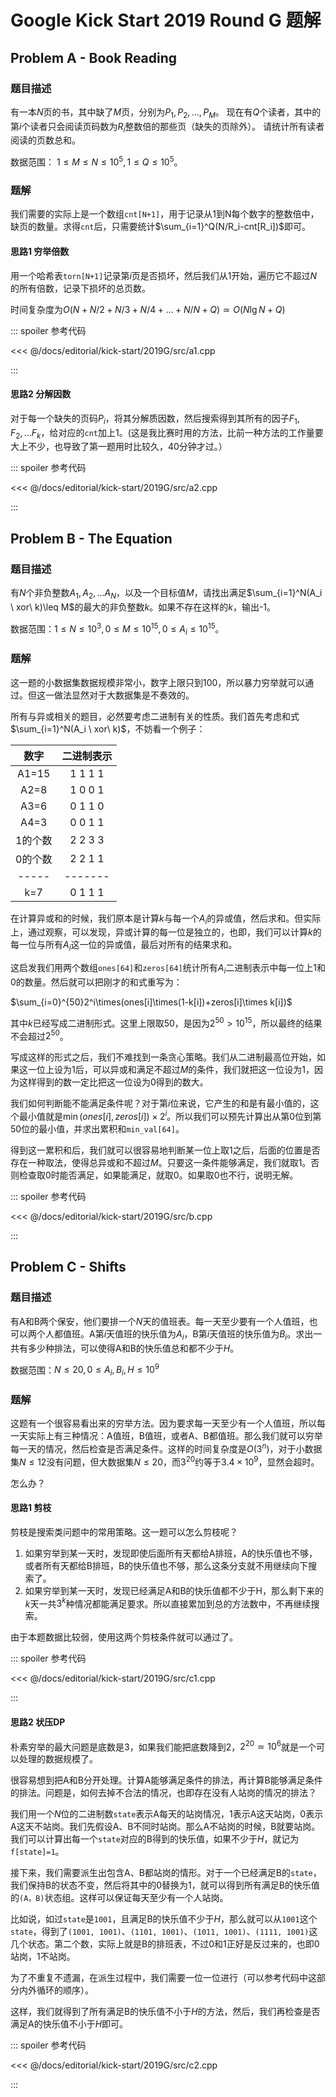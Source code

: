 # Google Kick Start 2019 Round G 题解

## Problem A - Book Reading

### 题目描述

有一本$N$页的书，其中缺了$M$页，分别为$P_1, P_2, ..., P_M$。
现在有$Q$个读者，其中的第$i$个读者只会阅读页码数为$R_i$整数倍的那些页（缺失的页除外）。
请统计所有读者阅读的页数总和。

数据范围：
$1\leq M\leq N\leq 10^5, 1\leq Q\leq 10^5$。

### 题解

我们需要的实际上是一个数组`cnt[N+1]`，用于记录从1到N每个数字的整数倍中，缺页的数量。求得`cnt`后，只需要统计$\sum_{i=1}^Q(N/R_i-cnt[R_i])$即可。

#### 思路1 穷举倍数

用一个哈希表`torn[N+1]`记录第$i$页是否损坏，然后我们从1开始，遍历它不超过$N$的所有倍数，记录下损坏的总页数。

时间复杂度为$O(N+N/2+N/3+N/4+...+N/N+Q)\simeq O(N\lg N+Q)$

::: spoiler 参考代码

<<< @/docs/editorial/kick-start/2019G/src/a1.cpp

:::

#### 思路2 分解因数

对于每一个缺失的页码$P_i$，将其分解质因数，然后搜索得到其所有的因子$F_1,F_2,...F_k$，给对应的`cnt`加上1。(这是我比赛时用的方法，比前一种方法的工作量要大上不少，也导致了第一题用时比较久，40分钟才过。）

::: spoiler 参考代码

<<< @/docs/editorial/kick-start/2019G/src/a2.cpp

:::

## Problem B - The Equation

### 题目描述

有$N$个非负整数$A_1,A_2,...A_N$，以及一个目标值$M$，请找出满足$\sum_{i=1}^N(A_i \ xor\ k)\leq M$的最大的非负整数$k$。如果不存在这样的$k$，输出-1。

数据范围：$1\leq N\leq 10^3,0\leq M\leq 10^{15},0\leq A_i\leq10^{15}$。

### 题解

这一题的小数据集数据规模非常小，数字上限只到100，所以暴力穷举就可以通过。但这一做法显然对于大数据集是不奏效的。

所有与异或相关的题目，必然要考虑二进制有关的性质。我们首先考虑和式$\sum_{i=1}^N(A_i \ xor\ k)$，不妨看一个例子：

|  数字   | 二进制表示 |
| :-----: | :--------: |
|  A1=15  |  1 1 1 1   |
|  A2=8   |  1 0 0 1   |
|  A3=6   |  0 1 1 0   |
|  A4=3   |  0 0 1 1   |
| 1的个数 |  2 2 3 3   |
| 0的个数 |  2 2 1 1   |
|  -----  |  -------   |
|   k=7   |  0 1 1 1   |

在计算异或和的时候，我们原本是计算$k$与每一个$A_i$的异或值，然后求和。但实际上，通过观察，可以发现，异或计算的每一位是独立的，也即，我们可以计算$k$的每一位与所有$A_i$这一位的异或值，最后对所有的结果求和。

这启发我们用两个数组`ones[64]`和`zeros[64]`统计所有$A_i$二进制表示中每一位上1和0的数量。然后就可以把刚才的和式重写为：

$\sum_{i=0}^{50}2^i\times(ones[i]\times(1-k[i])+zeros[i]\times k[i])$

其中$k$已经写成二进制形式。这里上限取50，是因为$2^{50}>10^{15}$，所以最终的结果不会超过$2^{50}$。

写成这样的形式之后，我们不难找到一条贪心策略。我们从二进制最高位开始，如果这一位上设为1后，可以异或和满足不超过$M$的条件，我们就把这一位设为1，因为这样得到的数一定比把这一位设为0得到的数大。

我们如何判断能不能满足条件呢？对于第$i$位来说，它产生的和是有最小值的，这个最小值就是$\min(ones[i],zeros[i])\times2^i$。所以我们可以预先计算出从第0位到第50位的最小值，并求出累积和`min_val[64]`。

得到这一累积和后，我们就可以很容易地判断某一位上取1之后，后面的位置是否存在一种取法，使得总异或和不超过$M$。只要这一条件能够满足，我们就取1。否则检查取0时能否满足，如果能满足，就取0。如果取0也不行，说明无解。

::: spoiler 参考代码

<<< @/docs/editorial/kick-start/2019G/src/b.cpp

:::

## Problem C - Shifts

### 题目描述

有A和B两个保安，他们要排一个$N$天的值班表。每一天至少要有一个人值班，也可以两个人都值班。A第$i$天值班的快乐值为$A_i$，B第$i$天值班的快乐值为$B_i$。求出一共有多少种排法，可以使得A和B的快乐值总和都不少于$H$。

数据范围：$N\leq 20, 0\leq A_i,B_i,H\leq 10^9$

### 题解

这题有一个很容易看出来的穷举方法。因为要求每一天至少有一个人值班，所以每一天实际上有三种情况：A值班，B值班，或者A、B都值班。那么我们就可以穷举每一天的情况，然后检查是否满足条件。这样的时间复杂度是$O(3^n)$，对于小数据集$N\leq 12$没有问题，但大数据集$N\leq 20$，而$3^{20}$约等于$3.4\times10^9$，显然会超时。

怎么办？

#### 思路1 剪枝

剪枝是搜索类问题中的常用策略。这一题可以怎么剪枝呢？

1. 如果穷举到某一天时，发现即使后面所有天都给A排班，A的快乐值也不够，或者所有天都给B排班，B的快乐值也不够，那么这条分支就不用继续向下搜索了。
2. 如果穷举到某一天时，发现已经满足A和B的快乐值都不少于H，那么剩下来的$k$天一共$3^k$种情况都能满足要求。所以直接累加到总的方法数中，不再继续搜索。

由于本题数据比较弱，使用这两个剪枝条件就可以通过了。

::: spoiler 参考代码

<<< @/docs/editorial/kick-start/2019G/src/c1.cpp

:::

#### 思路2 状压DP

朴素穷举的最大问题是底数是3，如果我们能把底数降到2，$2^{20}\simeq10^6$就是一个可以处理的数据规模了。

很容易想到把A和B分开处理。计算A能够满足条件的排法，再计算B能够满足条件的排法。问题是，如何去掉不合法的情况，也即存在没有人站岗的情况的排法？

我们用一个$N$位的二进制数`state`表示A每天的站岗情况，1表示A这天站岗，0表示A这天不站岗。我们先假设A、B不同时站岗。那么A不站岗的时候，B就要站岗。我们可以计算出每一个`state`对应的B得到的快乐值，如果不少于$H$，就记为`f[state]=1`。

接下来，我们需要派生出包含A、B都站岗的情形。对于一个已经满足B的`state`，我们保持B的状态不变，然后将其中的0替换为1，就可以得到所有满足B的快乐值的`(A，B)`状态组。这样可以保证每天至少有一个人站岗。

比如说，如过`state`是`1001`，且满足B的快乐值不少于$H$，那么就可以从`1001`这个`state`，得到了`(1001, 1001)`、`(1101, 1001)`、`(1011, 1001)`、`(1111, 1001)`这几个状态。第二个数，实际上就是B的排班表，不过0和1正好是反过来的，也即0站岗，1不站岗。

为了不重复不遗漏，在派生过程中，我们需要一位一位进行（可以参考代码中这部分内外循环的顺序）。

这样，我们就得到了所有满足B的快乐值不小于$H$的方法，然后，我们再检查是否满足A的快乐值不小于$H$即可。

::: spoiler 参考代码

<<< @/docs/editorial/kick-start/2019G/src/c2.cpp

:::
